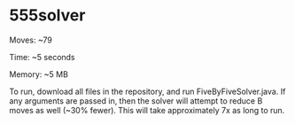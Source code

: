 # 555solver

Moves: ~79

Time: ~5 seconds

Memory: ~5 MB

To run, download all files in the repository, and run FiveByFiveSolver.java.
If any arguments are passed in, then the solver will attempt to reduce B moves as well (~30% fewer). This will take approximately 7x as long to run.
